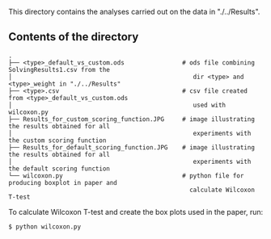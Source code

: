 This directory contains the analyses carried out on the data in "./../Results". 

## Contents of the directory
    .
    ├── <type>_default_vs_custom.ods                # ods file combining SolvingResults1.csv from the
    │                                                  dir <type> and <type>_weight in "./../Results"
    ├── <type>.csv                                  # csv file created from <type>_default_vs_custom.ods
    │                                                  used with wilcoxon.py
    ├── Results_for_custom_scoring_function.JPG     # image illustrating the results obtained for all 
    │                                                  experiments with the custom scoring function
    ├── Results_for_default_scoring_function.JPG    # image illustrating the results obtained for all 
    │                                                  experiments with the default scoring function
    └── wilcoxon.py                                 # python file for producing boxplot in paper and 
                                                      calculate Wilcoxon T-test

To calculate Wilcoxon T-test and create the box plots used in the paper, run: 

    $ python wilcoxon.py

